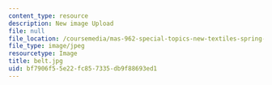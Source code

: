 ```yaml
---
content_type: resource
description: New image Upload
file: null
file_location: /coursemedia/mas-962-special-topics-new-textiles-spring-2010/bf7906f55e22fc857335db9f88693ed1_belt.jpg
file_type: image/jpeg
resourcetype: Image
title: belt.jpg
uid: bf7906f5-5e22-fc85-7335-db9f88693ed1
---
```

